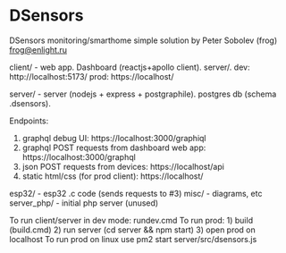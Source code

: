 # DSensors

DSensors monitoring/smarthome simple solution
by Peter Sobolev (frog)
frog@enlight.ru


client/ - web app. Dashboard (reactjs+apollo client).  server/. 
         dev: http://localhost:5173/ prod: https://localhost/


server/ - server (nodejs + express + postgraphile). postgres db (schema .dsensors).

Endpoints:
1) graphql debug UI: https://localhost:3000/graphiql
2) graphql POST requests from dashboard web app: https://localhost:3000/graphql
3) json POST requests from devices: https://localhost/api
4) static html/css (for prod client): https://localhost/

esp32/ - esp32 .c code (sends requests to #3)
misc/ - diagrams, etc
server_php/ - initial php server (unused)


To run client/server in dev mode: rundev.cmd
To run prod: 1) build (build.cmd) 2) run server (cd server && npm start) 3) open prod on localhost
To run prod on linux use pm2 start server/src/dsensors.js



